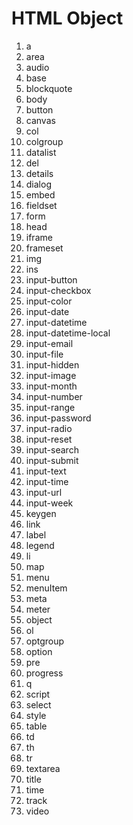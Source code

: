 # HTML Object

1. a
2. area
3. audio
4. base
5. blockquote
6. body
7. button
8. canvas
9. col
10. colgroup
11. datalist
12. del
13. details
14. dialog
15. embed
16. fieldset
17. form
18. head
19. iframe
20. frameset
21. img
22. ins
23. input-button
24. input-checkbox 
25. input-color
26. input-date
27. input-datetime
28. input-datetime-local
29. input-email
30. input-file
31. input-hidden
32. input-image
33. input-month
34. input-number
35. input-range
36. input-password
37. input-radio
38. input-reset
39. input-search
40. input-submit
41. input-text
42. input-time
43. input-url
44. input-week
45. keygen
46. link
47. label
48. legend
49. li
50. map
51. menu
52. menuItem
53. meta
54. meter
55. object
56. ol
57. optgroup
58. option
59. pre
60. progress
61. q
62. script
63. select
64. style
65. table
66. td
67. th
68. tr
69. textarea
70. title
71. time
72. track
73. video


